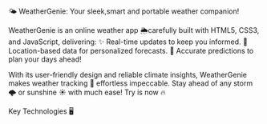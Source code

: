 🌤️ WeatherGenie:
Your sleek,smart and portable weather companion!

WeatherGenie is an online weather app 🌦️carefully built with HTML5, CSS3, and JavaScript, delivering:
✨ Real-time updates to keep you informed.
📍 Location-based data for personalized forecasts.
📅 Accurate predictions to plan your days ahead!

With its user-friendly design and reliable climate insights, WeatherGenie makes weather tracking 🌈 effortless impeccable. Stay ahead of any storm 🌩️ or sunshine ☀️ with much ease!
Try is now 🔥

Key Technologies 🖥 
